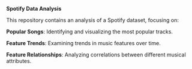 **Spotify Data Analysis**

This repository contains an analysis of a Spotify dataset, focusing on:

**Popular Songs**: Identifying and visualizing the most popular tracks.

**Feature Trends**: Examining trends in music features over time.

**Feature Relationships**: Analyzing correlations between different musical attributes.
